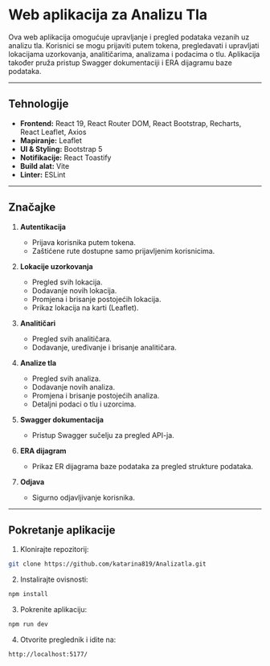# Web aplikacija za Analizu Tla

Ova web aplikacija omogućuje upravljanje i pregled podataka vezanih uz analizu tla. Korisnici se mogu prijaviti putem tokena, pregledavati i upravljati lokacijama uzorkovanja, analitičarima, analizama i podacima o tlu. Aplikacija također pruža pristup Swagger dokumentaciji i ERA dijagramu baze podataka.

---

## Tehnologije

- **Frontend:** React 19, React Router DOM, React Bootstrap, Recharts, React Leaflet, Axios
- **Mapiranje:** Leaflet
- **UI & Styling:** Bootstrap 5
- **Notifikacije:** React Toastify
- **Build alat:** Vite
- **Linter:** ESLint

---

## Značajke

1. **Autentikacija**
   - Prijava korisnika putem tokena.
   - Zaštićene rute dostupne samo prijavljenim korisnicima.

2. **Lokacije uzorkovanja**
   - Pregled svih lokacija.
   - Dodavanje novih lokacija.
   - Promjena i brisanje postojećih lokacija.
   - Prikaz lokacija na karti (Leaflet).

3. **Analitičari**
   - Pregled svih analitičara.
   - Dodavanje, uređivanje i brisanje analitičara.

4. **Analize tla**
   - Pregled svih analiza.
   - Dodavanje novih analiza.
   - Promjena i brisanje postojećih analiza.
   - Detaljni podaci o tlu i uzorcima.

5. **Swagger dokumentacija**
   - Pristup Swagger sučelju za pregled API-ja.

6. **ERA dijagram**
   - Prikaz ER dijagrama baze podataka za pregled strukture podataka.

7. **Odjava**
   - Sigurno odjavljivanje korisnika.

---

## Pokretanje aplikacije

1. Klonirajte repozitorij:
```bash
git clone https://github.com/katarina819/Analizatla.git 
```

2. Instalirajte ovisnosti:
```bash
npm install
```

3. Pokrenite aplikaciju:
```bash
npm run dev
```

4. Otvorite preglednik i idite na:
```text
http://localhost:5177/
```
